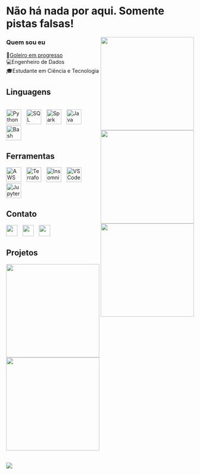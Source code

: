# **Não há nada por aqui. Somente pistas falsas!**

<table>

<img min-width="100px" max-width="250px" width="250px" align="right" src="https://sites.unicentro.br/wp/petfisica/files/2017/09/Imagem-02.jpg" />

### **Quem sou eu**
🧤<a href="https://goleiro.app/banes">Goleiro em progresso </a> 
<br>💻Engenheiro de Dados
<br>🎓Estudante em Ciência e Tecnologia

## Linguagens

<a><img min-width="100px" max-width="400px" width="250px" align="right" src="https://github-readme-stats.vercel.app/api/top-langs/?username=banesfeh&layout=compact&hide_border=true?username=banesfeh&hide_border=true&show_icons=true&title_color=783c00&text_color=af552e&icon_color=783c00&bg_color=f8efd4&cache_seconds=2300" /></a>  
<a><img alt="Python" width="40px" style="padding-right:10px;" src="https://cdn.jsdelivr.net/gh/devicons/devicon@latest/icons/python/python-original-wordmark.svg"></a>
<a><img alt="SQL" width="40px" style="padding-right:10px;" src="https://cdn.jsdelivr.net/gh/devicons/devicon@latest/icons/azuresqldatabase/azuresqldatabase-original.svg"/></a>
<a><img alt="Spark" width="40px" style="padding-right:10px;" src="https://cdn.jsdelivr.net/gh/devicons/devicon@latest/icons/apachespark/apachespark-original-wordmark.svg" /></a>
<a><img alt="Java" width="40px" style="padding-right:10px;" src="https://cdn.jsdelivr.net/gh/devicons/devicon@latest/icons/java/java-original-wordmark.svg"/></a>
<a><img alt="Bash" width="40px" style="padding-right:10px;" src="https://cdn.jsdelivr.net/gh/devicons/devicon@latest/icons/bash/bash-plain.svg"/></a>

## Ferramentas

<a><img min-width="100px" max-width="400px" width="250px" align="right" src="https://github-readme-stats.vercel.app/api?username=banesfeh&layout=compact&hide_border=true?username=banesfeh&hide_border=true&show_icons=true&title_color=783c00&text_color=af552e&icon_color=783c00&bg_color=f8efd4&cache_seconds=2300" /></a>
<a><img alt="AWS" width="40px" style="padding-right:10px;" src="https://cdn.jsdelivr.net/gh/devicons/devicon@latest/icons/amazonwebservices/amazonwebservices-plain-wordmark.svg"></a>
<a><img alt="Terraform" width="40px" style="padding-right:10px;" src="https://cdn.jsdelivr.net/gh/devicons/devicon@latest/icons/terraform/terraform-original-wordmark.svg" /></a>
<a><img alt="Insomnia" width="40px" style="padding-right:10px;" src="https://cdn.jsdelivr.net/gh/devicons/devicon@latest/icons/insomnia/insomnia-original-wordmark.svg"/></a>
<a><img alt="VSCode" width="40px" style="padding-right:10px;" src="https://cdn.jsdelivr.net/gh/devicons/devicon@latest/icons/githubcodespaces/githubcodespaces-original.svg" /></a>
<a><img alt="Jupyter" width="40px" style="padding-right:10px;" src="https://cdn.jsdelivr.net/gh/devicons/devicon@latest/icons/jupyter/jupyter-original-wordmark.svg"/></a>

## Contato
	
<a href="https://www.linkedin.com/in/felipebanes"><img  width="30px" style="padding-right:10px;" src="https://cdn.jsdelivr.net/gh/devicons/devicon@latest/icons/linkedin/linkedin-original.svg" /></a> 
<a href="https://t.me/banesfe"><img  width="30px" style="padding-right:10px;" src="https://devicons.railway.app/telegram.svg" /></a>
<a href="https://www.kaggle.com/felipebanes"><img  width="30px" style="padding-right:10px;" src="https://cdn.jsdelivr.net/gh/devicons/devicon@latest/icons/kaggle/kaggle-original-wordmark.svg" /></a>


## Projetos

<img width="250px" src="https://denvercoder1-github-readme-stats.vercel.app/api/pin/?username=banesfeh&repo=MonteCarloCassino&layout=compact&hide_border=true?username=banesfeh&hide_border=true&show_icons=true&title_color=783c00&text_color=af552e&icon_color=783c00&bg_color=f8efd4&cache_seconds=2300"/>
<img width="250px" src="https://denvercoder1-github-readme-stats.vercel.app/api/pin/?username=banesfeh&repo=Utilitarios&layout=compact&hide_border=true?username=banesfeh&hide_border=true&show_icons=true&title_color=783c00&text_color=af552e&icon_color=783c00&bg_color=f8efd4&cache_seconds=2300"/>

</table>
</center>


![](https://komarev.com/ghpvc/?username=banesfeh&color=blue&style=flat)
